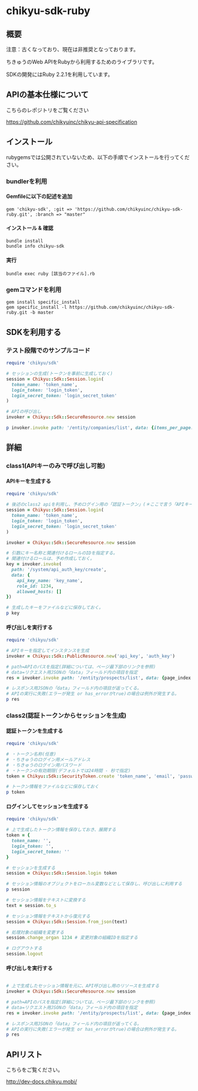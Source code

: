# chikyu-sdk-ruby
## 概要
注意：古くなっており、現在は非推奨となっております。

ちきゅうのWeb APIをRubyから利用するためのライブラリです。

SDKの開発にはRuby 2.2.1を利用しています。

## APIの基本仕様について
こちらのレポジトリをご覧ください

https://github.com/chikyuinc/chikyu-api-specification

## インストール
rubygemsでは公開されていないため、以下の手順でインストールを行ってください。

### bundlerを利用
#### Gemfileに以下の記述を追加
```
gem 'chikyu-sdk', :git => 'https://github.com/chikyuinc/chikyu-sdk-ruby.git', :branch => "master"
```

#### インストール & 確認
```
bundle install
bundle info chikyu-sdk
```

#### 実行
```
bundle exec ruby [該当のファイル].rb
```

### gemコマンドを利用
```
gem install specific_install
gem specific_install -l https://github.com/chikyuinc/chikyu-sdk-ruby.git -b master
```

## SDKを利用する
### テスト段階でのサンプルコード
```test.rb
require 'chikyu/sdk'

# セッションの生成(トークンを事前に生成しておく)
session = Chikyu::Sdk::Session.login(
  token_name: 'token_name',
  login_token: 'login_token',
  login_secret_token: 'login_secret_token'
)

# APIの呼び出し
invoker = Chikyu::Sdk::SecureResource.new session

p invoker.invoke path: '/entity/companies/list', data: {items_per_page: 10, page_index: 0}

```

## 詳細
### class1(APIキーのみで呼び出し可能)
#### APIキーを生成する
```token.rb
require 'chikyu/sdk'

# 後述のclass2 apiを利用し、予めログイン用の「認証トークン」(＊ここで言う「APIキー」とは別)を生成しておく。
session = Chikyu::Sdk::Session.login(
  token_name: 'token_name',
  login_token: 'login_token',
  login_secret_token: 'login_secret_token'
)

invoker = Chikyu::Sdk::SecureResource.new session

# 引数にキー名称と関連付けるロールのIDを指定する。
# 関連付けるロールは、予め作成しておく。
key = invoker.invoke(
  path: '/system/api_auth_key/create',
  data: {
    api_key_name: 'key_name',
    role_id: 1234,
    allowed_hosts: []
})

# 生成したキーをファイルなどに保存しておく。
p key
```

#### 呼び出しを実行する
```invoke_public.rb
require 'chikyu/sdk'

# APIキーを指定してインスタンスを生成
invoker = Chikyu::Sdk::PublicResource.new('api_key', 'auth_key')

# path=APIのパスを指定(詳細については、ページ最下部のリンクを参照)
# data=リクエスト用JSONの「data」フィールド内の項目を指定
res = invoker.invoke path: '/entity/prospects/list', data: {page_index:0, items_per_page:10}

# レスポンス用JSONの「data」フィールド内の項目が返ってくる。
# APIの実行に失敗(エラーが発生 or has_errorがtrue)の場合は例外が発生する。
p res
```

### class2(認証トークンからセッションを生成)
#### 認証トークンを生成する
```create_token.rb
require 'chikyu/sdk'

# ・トークン名称(任意)
# ・ちきゅうのログイン用メールアドレス
# ・ちきゅうのログイン用パスワード
# ・トークンの有効期限(デフォルトでは24時間 - 秒で指定)
token = Chikyu::Sdk::SecurityToken.create 'token_name', 'email', 'password', 86400

# トークン情報をファイルなどに保存しておく
p token
```

#### ログインしてセッションを生成する
```create_session.rb
require 'chikyu/sdk'

# 上で生成したトークン情報を保存しておき、展開する
token = {
  token_name: '',
  login_token: '',
  login_secret_token: ''
}

# セッションを生成する
session = Chikyu::Sdk::Session.login token

# セッション情報のオブジェクトをローカル変数などとして保存し、呼び出しに利用する
p session

# セッション情報をテキストに変換する
text = session.to_s

# セッション情報をテキストから復元する
session = Chikyu::Sdk::Session.from_json(text)

# 処理対象の組織を変更する
session.change_organ 1234 # 変更対象の組織IDを指定する

# ログアウトする
session.logout
```


#### 呼び出しを実行する
```invoke_secure.rb

# 上で生成したセッション情報を元に、API呼び出し用のリソースを生成する
invoker = Chikyu::Sdk::SecureResource.new session

# path=APIのパスを指定(詳細については、ページ最下部のリンクを参照)
# data=リクエスト用JSONの「data」フィールド内の項目を指定
res = invoker.invoke path: '/entity/prospects/list', data: {page_index:0, items_per_page:10}

# レスポンス用JSONの「data」フィールド内の項目が返ってくる。
# APIの実行に失敗(エラーが発生 or has_errorがtrue)の場合は例外が発生する。
p res
```


## APIリスト
こちらをご覧ください。

http://dev-docs.chikyu.mobi/


